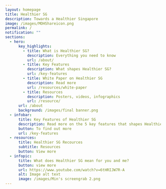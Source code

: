 ```yaml
---
layout: homepage
title: Healthier SG
description: Towards a Healthier Singapore
image: /images/MOHShareicon.png
permalink: /
notification: ""
sections:
  - hero:
      key_highlights:
        - title: What is Healthier SG?
          description: Everything you need to know
          url: /about/
        - title: Key Features
          description: What shapes Healthier SG?
          url: /key-features
        - title: White Paper on Healthier SG
          description: Read more
          url: /resources/white-paper
        - title: Resources
          description: Posters, videos, infographics
          url: /resource/
      url: /about
      background: /images/final banner.png
  - infobar:
      title: Key Features of Healthier SG
      description: Read more on the 5 key features that shapes Healthier SG.
      button: To find out more
      url: /key-features
  - resources:
      title: Healthier SG Recources
      subtitle: Resources
      button: View more
  - infopic:
      title: What does Healthier SG mean for you and me?
      button: view more
      url: https://www.youtube.com/watch?v=6tHRIJW7R-A
      alt: Image alt text
      image: /images/Min's screengrab 2.png
---
```

